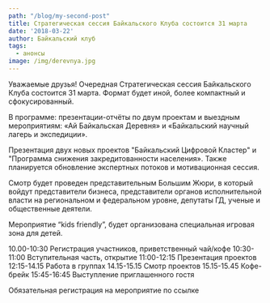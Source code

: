 ```yaml
---
path: "/blog/my-second-post"
title: Стратегическая сессия Байкальского Клуба состоится 31 марта
date: '2018-03-22'
author: Байкальский клуб
tags:
  - анонсы
image: /img/derevnya.jpg
---
```

Уважаемые друзья! Очередная Стратегическая сессия Байкальского Клуба состоится 31 марта. Формат будет иной, более компактный и сфокусированный.

В программе: презентации-отчёты по двум проектам и выездным мероприятиям:
«Ай Байкальская Деревня» и
«Байкальский научный лагерь и экспедиции».

Презентация двух новых проектов "Байкальский Цифровой Кластер" и "Программа снижения закредитованности населения». Также планируется обновление экспертных потоков и мотивационная сессия.

Смотр будет проведен представительным Большим Жюри, в который войдут представители бизнеса, представители органов исполнительной власти на региональном и федеральном уровне, депутаты ГД, ученые и общественные деятели.

Мероприятие “kids friendly”, будет организована специальная игровая зона для детей.

10.00-10:30 Регистрация участников, приветственный чай/кофе
10:30-11:00 Вступительная часть, открытие
11:00-12:15 Презентация проектов
12:15-14.15 Работа в группах
14.15-15.15 Смотр проектов
15.15-15.45 Кофе-брейк
15:45-16:45 Выступление приглашенного гостя

Обязательная регистрация на мероприятие по ссылке
